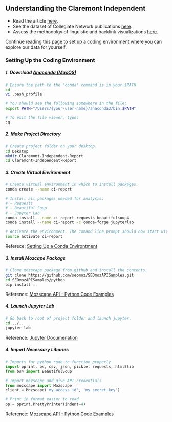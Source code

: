 ## Understanding the Claremont Independent

* Read the article [here]().
* See the dataset of Collegiate Network publications [here]().
* Assess the methodolgy of linguistic and backlink visualizations [here]().

Continue reading this page to set up a coding environment where you can explore our data for yourself.

### Setting Up the Coding Environment

##### 1. Download [Anaconda (MacOS)](https://www.anaconda.com/download/#macos)
```bash
# Ensure the path to the "conda" command is in your $PATH
cd
vi .bash_profile

# You should see the following somewhere in the file;
export PATH="/Users/{your-user-name}/anaconda3/bin:$PATH"

# To exit the file viewer, type:
:q
```

##### 2. Make Project Directory
```bash
# Create project folder on your desktop.
cd Dekstop
mkdir Claremont-Independent-Report
cd Claremont-Independent-Report
```

##### 3. Create Virtual Environment
```bash
# Create virtual environment in which to install packages.
conda create --name ci-report

# Install all packages needed for analysis:
# - Requests
# - Beautiful Soup
# - Jupyter Lab
conda install --name ci-report requests beautifulsoup4
conda install --name ci-report -c conda-forge jupyterlab

# Activate the environment. The comand line prompt should now start with (ci-report).
source activate ci-report
```
Referece: [Setting Up a Conda Environtment](https://conda.io/docs/user-guide/getting-started.html)

##### 3. Install Mozcape Package
```bash
# Clone mozscape package from github and install the contents.
git clone https://github.com/seomoz/SEOmozAPISamples.git
cd SEOmozAPISamples/python
pip install .
```
Reference: [Mozscape API - Python Code Examples](https://github.com/seomoz/SEOmozAPISamples/tree/master/python)


##### 4. Launch Jupyter Lab
```bash
# Go back to root of project folder and launch jupyter.
cd ../..
jupyter lab
```
Reference: [Jupyter Documenation](http://jupyterlab.readthedocs.io/en/latest/getting_started/installation.html) 

##### 4. Import Necessary Libaries
```python
# Imports for python code to function properly
import pprint, os, csv, json, pickle, requests, html5lib
from bs4 import BeautifulSoup

# Import mozscape and give API credentials
from mozscape import Mozscape
client = Mozscape('my_access_id', 'my_secret_key')

# Print in format easier to read
pp = pprint.PrettyPrinter(indent=4)
```
Reference: [Mozscape API - Python Code Examples](https://github.com/seomoz/SEOmozAPISamples/tree/master/python)